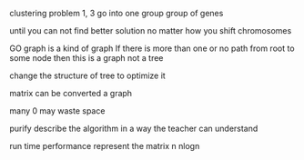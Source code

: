 clustering problem
1, 3 go into one group
group of genes 

until you can not find better solution no matter how you shift chromosomes

GO graph is a kind of graph
If there is more than one or no path from root to some node then this is a graph not a tree

change the structure of tree to optimize it

matrix can be converted a graph

many 0 may waste space

purify 
describe the algorithm in a way the teacher can understand

run time performance represent the matrix n nlogn


<!--stackedit_data:
eyJoaXN0b3J5IjpbMzc5ODUzOTgsLTIwNzAyODI5MzIsMTYzMz
k3MTMxMiwtMTU0ODcyMTY4OCwtMTQzOTU1NTAxMCwtNDkwMzQ0
NjE1LDE0MTQzNjAzMTcsLTIwODg3NDY2MTJdfQ==
-->